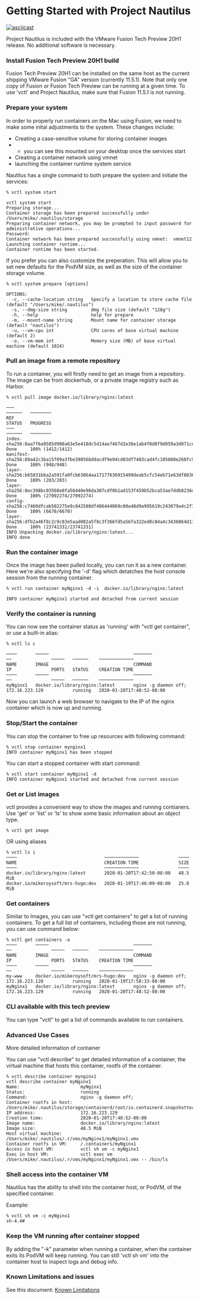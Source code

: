 # Getting Started with Project Nautilus

[![asciicast](https://asciinema.org/a/7mT0ZiVOBtJawDHg3zERfjkxA.svg)](https://asciinema.org/a/7mT0ZiVOBtJawDHg3zERfjkxA)

Project Nautilus is included with the VMware Fusion Tech Preview 20H1 release. No additional software is necessary.

### Install Fusion Tech Preview 20H1 build
Fusion Tech Preview 20H1 can be installed on the same host as the current shipping VMware Fusion "GA" version (currently 11.5.1). Note that only one copy of Fusion or Fusion Tech Preview can be running at a given time. To use 'vctl' and Project Nautilus, make sure that Fusion 11.5.1 is not running.

### Prepare your system

In order to properly run containers on the Mac using Fusion, we need to make some inital adjustments to the system. 
These changes include:
- Creating a case-sensitive volume for storing container images 
- - you can see this mounted on your desktop once the services start
- Creating a container network using vmnet
- launching the container runtime system service

Nautilus has a single command to both prepare the system and initiate the services:

```
% vctl system start

vctl system start
Preparing storage...
Container storage has been prepared successfully under /Users/mike/.nautilus/storage
Preparing container network, you may be prompted to input password for administrative operations...
Password:
Container network has been prepared successfully using vmnet:  vmnet12
Launching container runtime...
Container runtime has been started.

```

If you prefer you can also customize the preperation. This will allow you to set new defaults for the PodVM size, as well as the size of the container storage volume.

```
% vctl system prepare [options]

OPTIONS:
  -c, --cache-location string   Specify a location to store cache file (default "/Users/mike/.nautilus")
  -s, --dmg-size string         dmg file size (default "128g")
  -h, --help                    help for prepare
  -m, --mount-name string       Mount name for container storage (default "nautilus")
  -u, --vm-cpu int              CPU cores of base virtual machine (default 2)
  -o, --vm-mem int              Memory size (MB) of base virtual machine (default 1024)

```

### Pull an image from a remote repository
To run a container, you will firstly need to get an image from a repository. The image can be from dockerhub, or a private image registry such as Harbor.

```
% vctl pull image docker.io/library/nginx:latest

───                                                                                ──────   ────────
REF                                                                                STATUS   PROGRESS
───                                                                                ──────   ────────
index-sha256:8aa7f6a9585d908a63e5e418dc5d14ae7467d2e36e1ab4f0d8f9d059a3d071ce      Done     100% (1412/1412)
manifest-sha256:89a42c3ba15f09a3fbe39856bddacdf9e94cd03df7403cad4fc105088e268fc9   Done     100% (948/948)
layer-sha256:b65031b6a2a591fa0fcb63064aa17177636915499deab5cfc54eb71e63df8036      Done     100% (203/203)
layer-sha256:8ec398bc03560e0fa56440e96da307cdf0b1ad153f459b52bca53ae7ddb8236d      Done     100% (27092274/27092274)
config-sha256:c7460dfcab502275e9c842588df406444069c00a48d9a995619c243079a4c2f7     Done     100% (6670/6670)
layer-sha256:dfb2a46f8c2c9c83e5aad082a5f8c3f366fd5a56fa322ed0c84a4c3436864d17      Done     100% (23741331/23741331)
INFO Unpacking docker.io/library/nginx:latest...
INFO done
```


### Run the container image
Once the image has been pulled locally, you can run it as a new container. Here we're also specifying the '-d' flag which detatches the host console session from the running container. 

```
% vctl run container myNginx1 -d -i  docker.io/library/nginx:latest

INFO container myNginx1 started and detached from current session
```

### Verify the container is running

You can now see the container status as 'running' with "vctl get container", or use a built-in alias:

```
% vctl ls c

────       ─────                                ───────                ──               ─────   ──────    ─────────────
NAME       IMAGE                                COMMAND                IP               PORTS   STATUS    CREATION TIME
────       ─────                                ───────                ──               ─────   ──────    ─────────────
myNginx1   docker.io/library/nginx:latest       nginx -g daemon off;   172.16.223.129           running   2020-01-20T17:48:52-08:00
```


Now you can launch a web browser to navigate to the IP of the nginx container which is now up and running.


### Stop/Start the container
You can stop the container to free up resources with following command:

```
% vctl stop container mynginx1
INFO container myNginx1 has been stopped
```

You can start a stopped container with start command:

```
% vctl start container myNginx1 -d
INFO container myNginx1 started and detached from current session
```

### Get or List images

vctl provides a convenient way to show the images and running contianers. Use 'get' or 'list' or 'ls' to show some basic information about an object type.

```
% vctl get image
```
OR using aliases

```
% vctl ls i
────                                 ─────────────               ────
NAME                                 CREATION TIME               SIZE
────                                 ─────────────               ────
docker.io/library/nginx:latest       2020-01-20T17:42:50-08:00   48.5 MiB
docker.io/mikeroysoft/mrs-hugo:dev   2020-01-19T17:46:09-08:00   25.0 MiB
```



### Get containers
Similar to Images, you can use "vctl get containers" to get a list of running containers. To get a full list of containers, including those are not running, you can use command below:

```
% vctl get containers -a
────       ─────                                ───────                ──               ─────   ──────    ─────────────
NAME       IMAGE                                COMMAND                IP               PORTS   STATUS    CREATION TIME
────       ─────                                ───────                ──               ─────   ──────    ─────────────
my-www     docker.io/mikeroysoft/mrs-hugo:dev   nginx -g daemon off;   172.16.223.128           running   2020-01-19T17:58:33-08:00
myNginx1   docker.io/library/nginx:latest       nginx -g daemon off;   172.16.223.129           running   2020-01-20T17:48:52-08:00
```


### CLI available with this tech preview
You can type "vctl" to get a list of commands available to run containers.  



### Advanced Use Cases
More detailed information of container

You can use "vctl describe" to get detailed information of a container, the virtual machine that hosts this container, rootfs of the container. 

```
% vctl describe container mynginx1
vctl describe container myNginx1
Name:                       myNginx1
Status:                     running
Command:                    nginx -g daemon off;
Container rootfs in host:   /Users/mike/.nautilus/storage/containerd/root/io.containerd.snapshotter.v1.native/snapshots/9
IP address:                 172.16.223.129
Creation time:              2020-01-20T17:48:52-08:00
Image name:                 docker.io/library/nginx:latest
Image size:                 48.5 MiB
Host virtual machine:       /Users/mike/.nautilus/.r/vms/myNginx1/myNginx1.vmx
Container rootfs in VM:     /.containers/myNginx1
Access in host VM:          vctl sh vm -c myNginx1
Exec in host VM:            vctl exec vm /Users/mike/.nautilus/.r/vms/myNginx1/myNginx1.vmx -- /bin/ls

```



### Shell access into the container VM

Nautilus has the ability to shell into the container host, or PodVM, of the specified container.

Example:

```
% vctl sh vm -c myNginx1
sh-4.4#
```

### Keep the VM running after container stopped

By adding the "-k" parameter when running a container, when the container exits its PodVM will keep running. You can still 'vctl sh vm' into the container host to inspect logs and debug info.

### Known Limitations and issues

See this document: [Known Limitations](./limitations.md)


